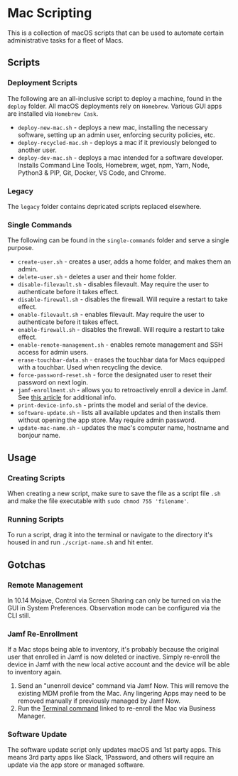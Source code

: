 # Mac Scripting
This is a collection of macOS scripts that can be used to automate certain administrative tasks for a fleet of Macs.

## Scripts

### Deployment Scripts
The following are an all-inclusive script to deploy a machine, found in the `deploy` folder. All macOS deployments rely on `Homebrew`. Various GUI apps are installed via `Homebrew Cask`.
- `deploy-new-mac.sh` - deploys a new mac, installing the necessary software, setting up an admin user, enforcing security policies, etc.
- `deploy-recycled-mac.sh` - deploys a mac if it previously belonged to another user.
- `deploy-dev-mac.sh` - deploys a mac intended for a software developer. Installs Command Line Tools, Homebrew, wget, npm, Yarn, Node, Python3 & PIP, Git, Docker, VS Code, and Chrome.

### Legacy
The `legacy` folder contains depricated scripts replaced elsewhere.

### Single Commands
The following can be found in the `single-commands` folder and serve a single purpose.
- `create-user.sh` - creates a user, adds a home folder, and makes them an admin.
- `delete-user.sh` - deletes a user and their home folder.
- `disable-filevault.sh` - disables filevault. May require the user to authenticate before it takes effect.
- `disable-firewall.sh` - disables the firewall. Will require a restart to take effect.
- `enable-filevault.sh` - enables filevault. May require the user to authenticate before it takes effect.
- `enable-firewall.sh` - disables the firewall. Will require a restart to take effect.
- `enable-remote-management.sh` - enables remote management and SSH access for admin users.
- `erase-touchbar-data.sh` - erases the touchbar data for Macs equipped with a touchbar. Used when recycling the device.
- `force-password-reset.sh` - force the designated user to reset their password on next login.
- `jamf-enrollment.sh` - allows you to retroactively enroll a device in Jamf. See [this article](https://support.jamfnow.com/s/article/360007191652-Enrolling-a-Computer-via-Automated-MDM-Enrollment-Post-Setup-Assistant) for additional info.
- `print-device-info.sh` - prints the model and serial of the device.
- `software-update.sh` - lists all available updates and then installs them without opening the app store. May require admin password.
- `update-mac-name.sh` - updates the mac's computer name, hostname and bonjour name.

## Usage

### Creating Scripts
When creating a new script, make sure to save the file as a script file `.sh` and make the file executable with `sudo chmod 755 'filename'`.

### Running Scripts
To run a script, drag it into the terminal or navigate to the directory it's housed in and run `./script-name.sh` and hit enter.

## Gotchas

### Remote Management
In 10.14 Mojave, Control via Screen Sharing can only be turned on via the GUI in System Preferences. Observation mode can be configured via the CLI still.

### Jamf Re-Enrollment
If a Mac stops being able to inventory, it's probably because the original user that enrolled in Jamf is now deleted or inactive. Simply re-enroll the device in Jamf with the new local active account and the device will be able to inventory again. 
1. Send an "unenroll device" command via Jamf Now. This will remove the existing MDM profile from the Mac. Any lingering Apps may need to be removed manually if previously managed by Jamf Now.
2. Run the [Terminal command](https://support.jamfnow.com/s/article/360007191652-Enrolling-a-Computer-via-Automated-MDM-Enrollment-Post-Setup-Assistant) linked to re-enroll the Mac via Business Manager.

### Software Update
The software update script only updates macOS and 1st party apps. This means 3rd party apps like Slack, 1Password, and others will require an update via the app store or managed software.